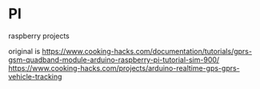 # PI
raspberry projects

original is 
https://www.cooking-hacks.com/documentation/tutorials/gprs-gsm-quadband-module-arduino-raspberry-pi-tutorial-sim-900/
https://www.cooking-hacks.com/projects/arduino-realtime-gps-gprs-vehicle-tracking
